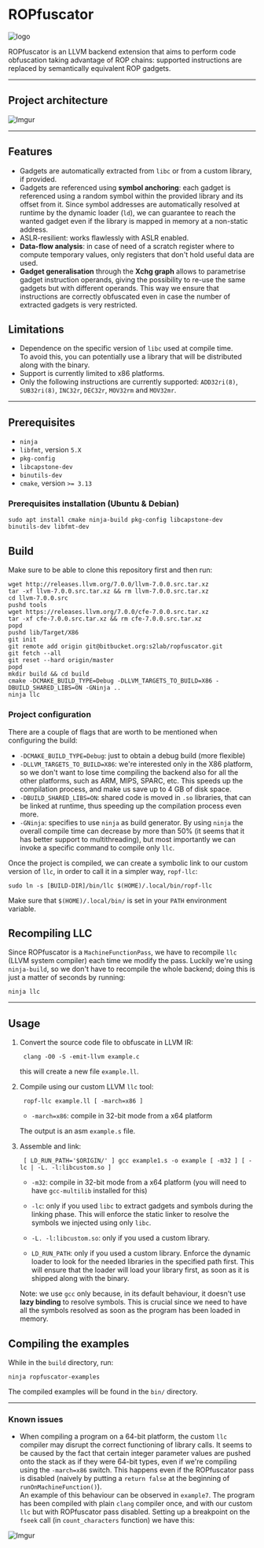 # ROPfuscator

![logo](https://i.imgur.com/dSAJ2VG.png)

ROPfuscator is an LLVM backend extension that aims to perform code obfuscation taking advantage of ROP chains: supported instructions are replaced by semantically equivalent ROP gadgets.

-------

## Project architecture

![Imgur](https://i.imgur.com/ipResnS.png)

-------

## Features

- Gadgets are automatically extracted from `libc` or from a custom library, if provided.
- Gadgets are referenced using **symbol anchoring**: each gadget is referenced using a random symbol within the provided library and its offset from it. Since symbol addresses are automatically resolved at runtime by the dynamic loader (`ld`), we can guarantee to reach the wanted gadget even if the library is mapped in memory at a non-static address.
- ASLR-resilient: works flawlessly with ASLR enabled.
- **Data-flow analysis**: in case of need of a scratch register where to compute temporary values, only registers that don't hold useful data are used. 
- **Gadget generalisation** through the **Xchg graph** allows to parametrise gadget instruction operands, giving the possibility to re-use the same gadgets but with different operands. This way we ensure that instructions are correctly obfuscated even in case the number of extracted gadgets is very restricted.

## Limitations

- Dependence on the specific version of `libc` used at compile time.  
    To avoid this, you can potentially use a library that will be distributed along with the binary.
- Support is currently limited to x86 platforms.
- Only the following instructions are currently supported: `ADD32ri(8)`, `SUB32ri(8)`, `INC32r`, `DEC32r`, `MOV32rm` and `MOV32mr`.

-------

## Prerequisites

- `ninja`
- `libfmt`, version `5.X`
- `pkg-config`
- `libcapstone-dev`
- `binutils-dev`
- `cmake`, version `>= 3.13`

### Prerequisites installation (Ubuntu & Debian)

    sudo apt install cmake ninja-build pkg-config libcapstone-dev binutils-dev libfmt-dev

## Build

Make sure to be able to clone this repository first and then run:

    wget http://releases.llvm.org/7.0.0/llvm-7.0.0.src.tar.xz
    tar -xf llvm-7.0.0.src.tar.xz && rm llvm-7.0.0.src.tar.xz 
    cd llvm-7.0.0.src
    pushd tools
    wget https://releases.llvm.org/7.0.0/cfe-7.0.0.src.tar.xz
    tar -xf cfe-7.0.0.src.tar.xz && rm cfe-7.0.0.src.tar.xz
    popd
    pushd lib/Target/X86
    git init
    git remote add origin git@bitbucket.org:s2lab/ropfuscator.git
    git fetch --all
    git reset --hard origin/master
    popd
    mkdir build && cd build
    cmake -DCMAKE_BUILD_TYPE=Debug -DLLVM_TARGETS_TO_BUILD=X86 -DBUILD_SHARED_LIBS=ON -GNinja ..
    ninja llc

### Project configuration

There are a couple of flags that are worth to be mentioned when configuring the build:

- `-DCMAKE_BUILD_TYPE=Debug`: just to obtain a debug build (more flexible)
- `-DLLVM_TARGETS_TO_BUILD=X86`: we're interested only in the X86 platform, so we don't want to lose time compiling the backend also for all the other platforms, such as ARM, MIPS, SPARC, etc. This speeds up the compilation process, and make us save up to 4 GB of disk space.
- `-DBUILD_SHARED_LIBS=ON`: shared code is moved in `.so` libraries, that can be linked at runtime, thus speeding up the compilation process even more.
- `-GNinja`: specifies to use `ninja` as build generator. By using `ninja` the overall compile time can decrease by more than 50% (it seems that it has better support to multithreading), but most importantly we can invoke a specific command to compile only `llc`.

Once the project is compiled, we can create a symbolic link to our custom version of `llc`, in order to call it in a simpler way, `ropf-llc`:

    sudo ln -s [BUILD-DIR]/bin/llc $(HOME)/.local/bin/ropf-llc

Make sure that `$(HOME)/.local/bin/` is set in your `PATH` environment variable.

## Recompiling LLC

Since ROPfuscator is a `MachineFunctionPass`, we have to recompile `llc` (LLVM system compiler) each time we modify the pass.
Luckily we're using `ninja-build`, so we don't have to recompile the whole backend; doing this is just a matter of seconds by running:

    ninja llc

-------

## Usage

1. Convert the source code file to obfuscate in LLVM IR:

        clang -O0 -S -emit-llvm example.c

    this will create a new file `example.ll`.

2. Compile using our custom LLVM `llc` tool:

        ropf-llc example.ll [ -march=x86 ]

    - `-march=x86`: compile in 32-bit mode from a x64 platform  

    The output is an asm `example.s` file.

3. Assemble and link:

        [ LD_RUN_PATH='$ORIGIN/' ] gcc example1.s -o example [ -m32 ] [ -lc | -L. -l:libcustom.so ]


    - `-m32`: compile in 32-bit mode from a x64 platform (you will need to have `gcc-multilib` installed for this)

    - `-lc`: only if you used `libc` to extract gadgets and symbols during the linking phase. This will enforce the static linker to resolve the symbols we injected using only `libc`.

    - `-L. -l:libcustom.so`: only if you used a custom library. 
    - `LD_RUN_PATH`: only if you used a custom library. Enforce the dynamic loader to look for the needed libraries in the specified path first. This will ensure that the loader will load your library first, as soon as it is shipped along with the binary.

    Note: we use `gcc` only because, in its default behaviour, it doesn't use **lazy binding** to resolve symbols. This is crucial since we need to have all the symbols resolved as soon as the program has been loaded in memory.

## Compiling the examples

While in the `build` directory, run:

    ninja ropfuscator-examples

The compiled examples will be found in the `bin/` directory.

-------

### Known issues

- When compiling a program on a 64-bit platform, the custom `llc` compiler may disrupt the correct functioning of library calls.
It seems to be caused by the fact that certain integer parameter values are pushed onto the stack as if they were 64-bit types, even if we're compiling using the `-march=x86` switch.
This happens even if the ROPfuscator pass is disabled (naively by putting a `return false` at the beginning of `runOnMachineFunction()`).  
    An example of this behaviour can be observed in `example7`.
The program has been compiled with plain `clang` compiler once, and with our custom `llc` but with ROPfuscator pass disabled.
Setting up a breakpoint on the `fseek` call (in `count_characters` function) we have this:

![Imgur](https://i.imgur.com/qmW6LPj.png)
